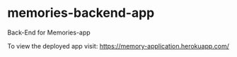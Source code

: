 # memories-backend-app
Back-End for Memories-app


To view the deployed app visit: https://memory-application.herokuapp.com/
